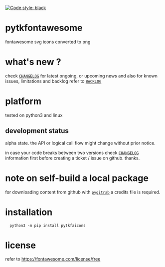 [![Code style: black](https://img.shields.io/badge/code%20style-black-000000.svg)](https://github.com/psf/black)

# pytkfontawesome

fontawesome svg icons converted to png 


# what's new ?

check
[`CHANGELOG`](https://github.com/kr-g/pytkfaicons/blob/main/CHANGELOG.md)
for latest ongoing, or upcoming news
and also
for known issues, limitations and backlog refer to 
[`BACKLOG`](https://github.com/kr-g/pytkfaicons/blob/main/BACKLOG.md)



# platform

tested on python3 and linux


## development status

alpha state.
the API or logical call flow might change without prior notice.

in case your code breaks between two versions check
[`CHANGELOG`](https://github.com/kr-g/pytkfaicons/blob/main/CHANGELOG.md)
information first before creating a ticket / issue on github. thanks.


# note on self-build a local package

for downloading content from github with 
[`pygitrab`](https://github.com/kr-g/pygitgrab) 
a credits file is required.



# installation
    
      python3 -m pip install pytkfaicons


# license

refer to https://fontawesome.com/license/free



